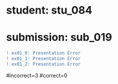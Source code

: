 # student: stu_084
# submission: sub_019

```diff
! ex01_0: Presentation Error
! ex01_1: Presentation Error
! ex01_2: Presentation Error
```
#incorrect=3
#correct=0
